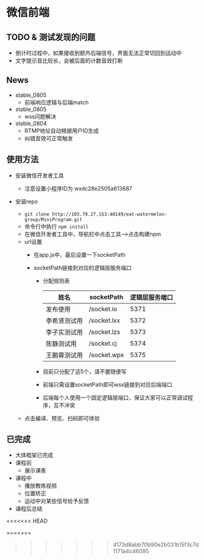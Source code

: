 # 微信前端

## TODO & 测试发现的问题

- 倒计时过程中，如果接收到额外后端信号，界面无法正常切回到运动中
- 文字提示音比较长，会被后面的计数音效打断

## News
- stable_0805
    - 前端响应逻辑与后端match
- stable_0805
    - wss问题解决
- stable_0804
    - RTMP地址自动根据用户ID生成
    - 纠错音效可正常触发

## 使用方法

- 安装微信开发者工具
  
    - 注意设置小程序ID为 wxdc28e2505a613687
- 安装repo
    - `git clone http://103.79.27.153:40149/eat-watermelon-group/MiniProgram.git`
    - 命令行中执行 `npm install`
    - 在微信开发者工具中，导航栏中点击工具-->点击构建npm
    - url设置
        - 在app.js中，最后设置一下socketPath
        
        - socketPath链接到对应的逻辑层服务端口
        
            - 分配规则表
        
                | 姓名         | socketPath  | 逻辑层服务端口 |
                | ------------ | ----------- | -------------- |
                | 发布使用     | /socket.io  | 5371           |
                | 李希贤测试用 | /socket.lxx | 5372           |
                | 李子实测试用 | /socket.lzs | 5373           |
                | 陈静测试用   | /socket.cj  | 5374           |
                | 王鹏霄测试用 | /socket.wpx | 5375           |
        
            - 目前只分配了这5个，请不要随便写
        
            - 前端只需设置socketPath即可wss链接到对应后端端口
        
            - 后端每个人使用一个固定逻辑层端口，保证大家可以正常调试程序，互不冲突
    - 点击编译、预览、扫码即可体验

## 已完成

- 大体框架已完成
- 课程前
    - 展示课表
- 课程中
    - 播放教练视频
    - 位置矫正
    - 运动中对某些信号给予反馈
- 课程后总结

<<<<<<< HEAD
    
=======
    
>>>>>>> 4173d8abb70b90e2b031b15f3c7d1171a4c46095
